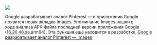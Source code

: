 <!--2025-05-29 11:24:00-->
<div class="yb">
  <div class="rss habr"><img src="https://habrastorage.org/getpro/habr/upload_files/360/a8e/d53/360a8ed53c1db54040f833d397dfd246.jpg" /><p>Google разрабатывает аналог Pinterest — в приложении Google появится новая вкладка Images. Упоминание Images нашли в ходе&nbsp;анализа APK-файла последней версии приложения Google (<a href="http://16.20.48.sa" rel="noopener noreferrer nofollow">16.20.48.sa</a>.arm64). Эта функция ещё находится в разработке, <a... <p class="titl"><a href="https://habr.com/ru/news/913782/?utm_source=habrahabr&utm_medium=rss&utm_campaign=913782">Google разрабатывает аналог Pinterest — Images</a></p></div>
</div>
